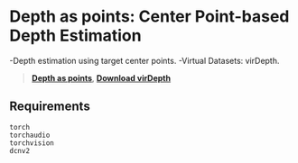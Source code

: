 # Depth as points: Center Point-based Depth Estimation
-Depth estimation using target center points. 
-Virtual Datasets: virDepth.
> [**Depth as points**](http://arxiv.org/abs/1904.07850),
> [**Download virDepth**](http://arxiv.org/abs/1904.07850)


## Requirements
~~~
torch
torchaudio
torchvision
dcnv2
~~~

